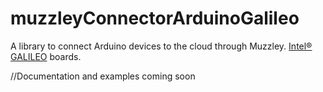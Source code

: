 muzzleyConnectorArduinoGalileo
==============================

A library to connect Arduino devices to the cloud through Muzzley.
[Intel® GALILEO](http://arduino.cc/en/ArduinoCertified/IntelGalileo) boards.

//Documentation and examples coming soon